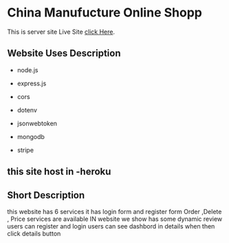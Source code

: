 # China Manufucture Online Shopp

This is server site
Live Site [click Here](https://china-manufucture.web.app/).

## Website Uses Description

* node.js 

* express.js

* cors

* dotenv

* jsonwebtoken 

* mongodb

* stripe

## this site host in -heroku

## Short Description 
this website has 6 services
it has login form and register form
Order ,Delete , Price services are available
IN website we show has some dynamic review
users can register and login
users can see dashbord in details when then click details button